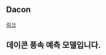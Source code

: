 ## Dacon


[링크](https://dacon.io/competitions/official/236126/overview/description)

## 데이콘 풍속 예측 모델입니다. 


